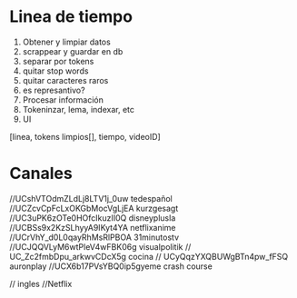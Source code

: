 # Linea de tiempo

1. Obtener y limpiar datos
1. scrappear y guardar en db
1. separar por tokens
1. quitar stop words
1. quitar caracteres raros
1. es represantivo?
1. Procesar información
1. Tokeninzar, lema, indexar, etc
1. UI

[linea, tokens limpios[], tiempo, videoID]

# Canales

//UCshVTOdmZLdLj8LTV1j_0uw tedespañol
//UCZcvCpFcLxOKGbMocVgLjEA kurzgesagt
//UC3uPK6zOTe0HOfcIkuzII0Q disneyplusla
//UCBSs9x2KzSLhyyA9IKyt4YA netflixanime
//UCrVhY_d0L0qayRhMsRlPBOA 31minutostv
//UCJQQVLyM6wtPleV4wFBK06g visualpolitik
// UC_Zc2fmbDpu_arkwvCDcX5g cocina
// UCyQqzYXQBUWgBTn4pw_fFSQ auronplay
//UCX6b17PVsYBQ0ip5gyeme crash course

// ingles
//Netflix
